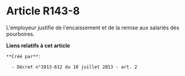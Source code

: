 # Article R143-8

L'employeur justifie de l'encaissement et de la remise aux salariés des pourboires.

**Liens relatifs à cet article**

	**Créé par**:

	  - Décret n°2013-612 du 10 juillet 2013 - art. 2
